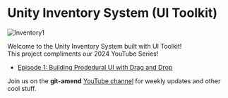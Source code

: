 # Unity Inventory System (UI Toolkit)

![Inventory1](https://github.com/adammyhre/Unity-Inventory-System/assets/38876398/9cd5e87d-c053-4997-81a3-b162491b87c7)

Welcome to the Unity Inventory System built with UI Toolkit!  
This project compliments our 2024 YouTube Series!  

- [Episode 1: Building Prodedural UI with Drag and Drop](https://youtu.be/MOiXqKFHAIs)  

Join us on the **git-amend** [YouTube channel](https://www.youtube.com/@git-amend?sub_confirmation=1) for weekly updates and other cool stuff.
